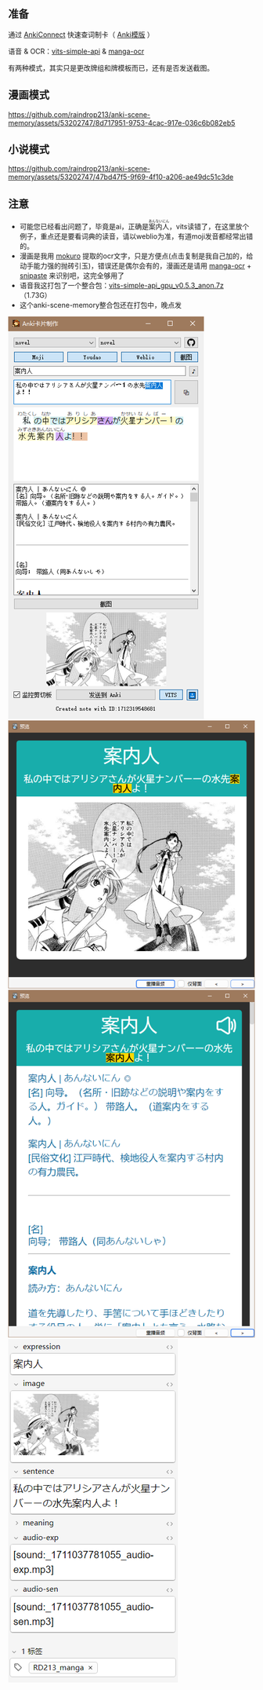## 准备
通过 [AnkiConnect](https://ankiweb.net/shared/info/2055492159) 快速查词制卡（ [Anki模版](anki_template/manga_test.apkg) ）

语音 & OCR：[vits-simple-api](https://github.com/Artrajz/vits-simple-api) & [manga-ocr](https://github.com/kha-white/manga-ocr)

有两种模式，其实只是更改牌组和牌模板而已，还有是否发送截图。

## 漫画模式
https://github.com/raindrop213/anki-scene-memory/assets/53202747/8d717951-9753-4cac-917e-036c6b082eb5

## 小说模式
https://github.com/raindrop213/anki-scene-memory/assets/53202747/47bd47f5-9f69-4f10-a206-ae49dc51c3de

## 注意
- 可能您已经看出问题了，毕竟是ai，正确是<ruby>案内人<rt>あんないにん</rt></ruby>，vits读错了，在这里放个例子，重点还是要看词典的读音，请以weblio为准，有道moji发音都经常出错的。
- 漫画是我用 [mokuro](https://github.com/kha-white/mokuro) 提取的ocr文字，只是方便点(点击复制是我自己加的，给动手能力强的抛砖引玉)，错误还是偶尔会有的，漫画还是请用 [manga-ocr](https://github.com/kha-white/manga-ocr) + [snipaste](https://zh.snipaste.com/) 来识别吧，这完全够用了
- 语音我这打包了一个整合包：[vits-simple-api_gpu_v0.5.3_anon.7z](https://github.com/raindrop213/AnonTranslator/releases/download/v0.4.1/vits-simple-api_gpu_v0.5.3_anon.7z)（1.73G）
- 这个anki-scene-memory整合包还在打包中，晚点发

![GUI预览](docs/preview-manga.png)
![anki正面](docs/anki_f.png)
![anki背面](docs/anki_b.png)
![anki模版](docs/anki_str.png)
